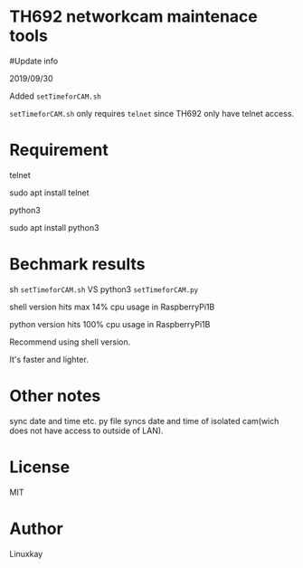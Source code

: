 # TH692 networkcam maintenace tools

#Update info

2019/09/30

Added `setTimeforCAM.sh`

`setTimeforCAM.sh` only requires `telnet` since TH692 only have telnet access.


# Requirement

telnet

sudo apt install telnet 

python3

sudo apt install python3

# Bechmark results

sh `setTimeforCAM.sh` VS python3 `setTimeforCAM.py`

shell version hits max 14% cpu usage in RaspberryPi1B

python version hits 100% cpu usage in RaspberryPi1B

Recommend using shell version.

It's faster and lighter.

# Other notes
sync date and time etc.
py file syncs date and time of isolated cam(wich does not have access to outside of LAN).


# License

MIT

# Author

Linuxkay

